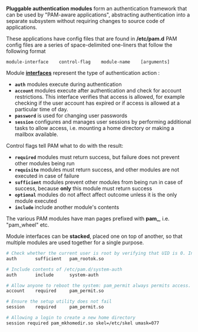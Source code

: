 **Pluggable authentication modules** form an authentication framework that can be used by "PAM-aware applications", abstracting authentication into a separate subsystem without requiring changes to source code of applications.

These applications have config files that are found in **/etc/pam.d**
PAM config files are a series of space-delimited one-liners that follow the following format

```
module-interface    control-flag    module-name    [arguments]
```

Module [**interfaces**](https://access.redhat.com/documentation/en-us/red_hat_enterprise_linux/7/html/system-level_authentication_guide/pam_configuration_files) represent the type of authentication action :

- **`auth`** modules execute during authentication
- **`account`** modules execute after authentication and check for account restrictions. This interface verifies that access is allowed, for example checking if the user account has expired or if access is allowed at a particular time of day.
- **`password`** is used for changing user passwords
- **`session`** configures and manages user sessions by performing additional tasks to allow access, i.e. mounting a home directory or making a mailbox available.

Control flags tell PAM what to do with the result:

- **`required`** modules must return success, but failure does not prevent other modules being run
- **`requisite`** modules must return success, and other modules are not executed in case of failure
- **`sufficient`** modules prevent other modules from being run in case of success, because **only** this module must return success
- **`optional`** modules do not affect affect outcome unless it is the only module executed
- **`include`** include another module's contents

The various PAM modules have man pages prefixed with **pam\_**, i.e. "pam\_wheel" etc.

Module interfaces can be **stacked**, placed one on top of another, so that multiple modules are used together for a single purpose.

```sh title="/etc/pam.d/setup"
# Check whether the current user is root by verifying that UID is 0. In case of success, no other modules are consulted and the command is executed.
auth       sufficient	pam_rootok.so

# Include contents of /etc/pam.d/system-auth
auth       include	    system-auth

# Allow anyone to reboot the system: pam_permit always permits access.
account    required	    pam_permit.so

# Ensure the setup utility does not fail
session	   required	    pam_permit.so
```

```sh title="/etc/pam.d/common-account"
# Allowing a login to create a new home directory
session required pam_mkhomedir.so skel=/etc/skel umask=077
```